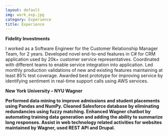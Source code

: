 ```yaml
---
layout: default
img: work_exp.jpg
category: Experience
title: Experience
---
```

<b>Fidelity Investments</b>

I worked as a Software Engineer for the Customer Relationship Manager Team, for 2 years. 
Developed novel end-to-end features in C# for CRM application used by 20k+ customer service representatives.
Coordinated with different teams to enable service integration into application.
Led monthly production validations of new and existing features maintaining at least 85% test coverage.
Awarded best prototype for improving service by identifying sentiment in real-time support calls using AWS services.

<b>New York University – NYU Wagner<b>

Performed data mining to improve admissions and student placements using Pandas and NumPy.
Cleaned Salesforce database by eliminating redundancies using fuzzy matching.
Enhanced Wagner chatbot by automating training data generation and adding the ability to summarize long responses.
Assist in web technology related activities for websites maintained by Wagner, used REST API and Drupal.

